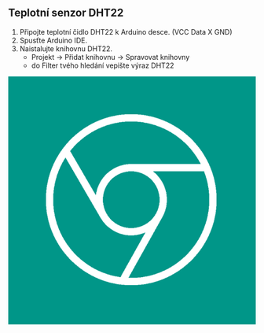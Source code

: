 ## Teplotní senzor DHT22

1. Připojte teplotní čidlo DHT22 k Arduino desce. (VCC Data X GND)
2. Spusťte Arduino IDE.
3. Naistalujte knihovnu DHT22.
    * Projekt -> Přidat knihovnu -> Spravovat knihovny 
    * do Filter tvého hledání vepište výraz DHT22

![alt text](https://github.com/davidvasicek/IoT/blob/master/Arduino/Sensors/DHT22/ic_web_speed.png)
